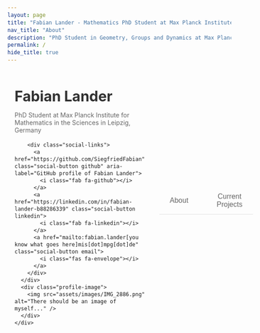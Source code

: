 ```yaml
---
layout: page
title: "Fabian Lander - Mathematics PhD Student at Max Planck Institute"
nav_title: "About"
description: "PhD Student in Geometry, Groups and Dynamics at Max Planck Institute for Mathematics. Research by Fabian Lander (GitHub: SiegfriedFabian) on straight line flows on half-dilation surfaces."
permalink: /
hide_title: true
---
```


<div class="about-container">
  <!-- Profile Section -->
  <div class="profile-section">
    <div class="profile-layout">
      <div class="profile-info">
        <h1 class="profile-name">Fabian Lander</h1>
        <p class="profile-title">PhD Student at Max Planck Institute for Mathematics in the Sciences in Leipzig, Germany</p>
        
        <div class="social-links">
          <a href="https://github.com/SiegfriedFabian" class="social-button github" aria-label="GitHub profile of Fabian Lander">
            <i class="fab fa-github"></i>
          </a>
          <a href="https://linkedin.com/in/fabian-lander-b88286339" class="social-button linkedin">
            <i class="fab fa-linkedin"></i>
          </a>
          <a href="mailto:fabian.lander[you know what goes here]mis[dot]mpg[dot]de" class="social-button email">
            <i class="fas fa-envelope"></i>
          </a>
        </div>
      </div>
      <div class="profile-image">
        <img src="assets/images/IMG_2886.png" alt="There should be an image of myself..." />
      </div>
    </div>
  </div>

  <!-- Updated Tabs Navigation -->
  <div class="tabs">
    <button class="tab-button" data-tab="about">About</button>
    <button class="tab-button" data-tab="projects">Current Projects</button>
  </div>

  <!-- Tab Content -->
  <div id="about" class="tab-content">
    <div class="content-card">
      <p>Hello! I'm a first-year PhD student in the Geometry, Groups and Dynamics division at the Max Planck Institute for Mathematics in the Sciences in Leipzig, Germany. I work under the supervision of James Farre as part of Anna Wienhard's research group.</p>
      
      <p>My research focuses on straight line flows on half-dilation surfaces on punctured spheres. Here's a typical picture I would draw on a blackboard if someone would ask me what I work on:</p>
      
      <div class="blackboard-image">
        <img src="assets/images/IMG_6791.png" alt="Blackboard drawing of half-dilation surface" class="research-diagram"/>
      </div>
      
      <p>Before starting my PhD, I worked on polygonal symplectic billiards, where we proved several theorems about their dynamics.</p>
    </div>
  </div>

  <div id="projects" class="tab-content">
    <div class="content-card">
      <h2>Current Projects</h2>
      <!-- This section can be filled with your current projects -->
      <p>[Under Construction]</p>
    </div>
  </div>
</div>

<!-- Add Font Awesome for icons -->
<link rel="stylesheet" href="https://cdnjs.cloudflare.com/ajax/libs/font-awesome/5.15.4/css/all.min.css">

<style>
/* =================
   Animation Settings
   Adjust these variables to customize all animations at once
   ================= */
:root {
  /* Color scheme */
  --accent-color: #A3A69A;          /* Main accent color - change this to update site theme */
  --accent-color-hover: #A3A69A;    /* Slightly darker version for hover states */
  --text-primary: #313131;          /* Main text color */
  --text-secondary: #666;           /* Secondary text color */
  --background-primary: #f8f9fa;    /* Light background color */
  --background-secondary: #f0f0f0;  /* Secondary background color */
  
  /* Animation timings */
  --animation-speed: 0.8s;
  --animation-style: ease-out;
  --delay-increment: 0.2s;
  
  /* UI properties */
  --card-shadow: 0 2px 4px rgba(0,0,0,0.1);
  --border-radius: 8px;
}

/* =================
   Animation Keyframes
   These define the actual animations - modify transform values to change animation style
   ================= */
@keyframes fadeInUp {
    from {
        opacity: 0;
        transform: translateY(20px);
    }
    to {
        opacity: 1;
        transform: translateY(0);
    }
}

@keyframes fadeIn {
    from {
        opacity: 0;
    }
    to {
        opacity: 1;
    }
}

/* =================
   Main Container Animation
   Modify animation-duration and animation-timing-function to adjust the main container reveal
   ================= */
.about-container {
    max-width: 800px;
    margin: 0 auto;
    padding: 2rem 1rem;
    opacity: 0;
    animation: fadeIn 0.8s ease-out forwards;
}

/* =================
   Profile Section Styles
   Customize the profile section's appearance and animation
   ================= */
.profile-section {
    margin-bottom: 3rem;
    opacity: 0;
    animation: fadeInUp 0.8s ease-out forwards;
    animation-delay: 0.2s;
}

.profile-layout {
    display: flex;
    align-items: center;
    gap: 2rem;
    max-width: 800px;
    margin: 0 auto;
}

.profile-info {
    text-align: left;
    flex: 1;
}

/* =================
   Profile Image Styles
   Adjust size, border, and hover effects
   ================= */
.profile-image {
    width: 200px;  /* Increased from 150px */
    height: 200px; /* Increased from 150px */
    margin: 0 auto 1rem;
    border-radius: 12px;
    overflow: hidden;
    border: 3px solid var(--accent-color);
}

.profile-image img {
    width: 100%;
    height: 100%;
    object-fit: cover;
}

.profile-name {
    font-size: 2rem;
    margin: 0.5rem 0;
    color: var(--text-primary);
}

.profile-title {
    color: var(--text-secondary);
    margin-bottom: 1rem;
}

.social-links {
    display: flex;
    gap: 1rem;
    margin: 1rem 0;
}

/* =================
   Social Button Styles
   Customize hover effects and transitions
   ================= */
.social-button {
    width: 40px;
    height: 40px;
    border-radius: 50%;
    display: flex;
    align-items: center;
    justify-content: center;
    background: var(--background-secondary);
    color: var(--text-primary);
    transition: all 0.3s ease;
}

.social-button:hover {
    background: var(--accent-color);
    color: white;
    transform: translateY(-2px);
}

.tabs {
    display: flex;
    gap: 1rem;
    margin-bottom: 2rem;
    border-bottom: 2px solid #eee;
    opacity: 0;
    animation: fadeInUp 0.8s ease-out forwards;
    animation-delay: 0.4s;
}

.tab-button {
    padding: 0.75rem 1.5rem;
    border: none;
    background: none;
    color: var(--text-secondary);
    cursor: pointer;
    font-size: 1rem;
    position: relative;
    transition: color 0.3s ease;
}

.tab-button.active {
    color: var(--accent-color);
}

.tab-button.active::after {
    content: '';
    position: absolute;
    bottom: -2px;
    left: 0;
    width: 100%;
    height: 2px;
    background: var(--accent-color);
    transition: transform 0.3s ease;
}

.tab-content {
    display: none;
    opacity: 0;
    transition: opacity 0.15s ease-out;
}

.tab-content.active {
    display: block;
    opacity: 1;
    transition: opacity 0.15s ease-in;
}

.content-card {
    background: white;
    padding: 2rem;
    border-radius: 8px;
    box-shadow: 0 2px 4px rgba(0,0,0,0.1);
    opacity: 0;
    animation: fadeInUp 0.8s ease-out forwards;
    animation-delay: 0.6s;
}

/* =================
   Skill Bars Section
   Customize the appearance and animation of skill bars
   ================= */
.skill-bars {
    display: flex;
    flex-direction: column;
    gap: 1.5rem;
}

.skill-header {
    display: flex;
    justify-content: space-between;
    margin-bottom: 0.5rem;
}

.skill-bar {
    height: 8px;
    background: #eee;
    border-radius: 4px;
    overflow: hidden;
}

/* =================
   Skill Bar Fill Animation
   Adjust the transition timing and style
   ================= */
.skill-fill {
    height: 100%;
    background: #268bd2;
    transition: width 1s ease;
}

.project-grid {
    display: grid;
    gap: 1.5rem;
    grid-template-columns: repeat(auto-fit, minmax(250px, 1fr));
}

/* =================
   Project Card Styles
   Customize card hover effects and transitions
   ================= */
.project-card {
    padding: 1.5rem;
    background: #f8f9fa;
    border-radius: 8px;
    transition: transform 0.3s ease;
}

.project-card:hover {
    transform: translateY(-5px);
}

.project-tags {
    display: flex;
    flex-wrap: wrap;
    gap: 0.5rem;
    margin-top: 1rem;
}

.tag {
    padding: 0.25rem 0.75rem;
    background: #e9ecef;
    border-radius: 15px;
    font-size: 0.875rem;
}

@media (max-width: 900px) {
    .profile-layout {
        flex-direction: column;
        align-items: center;
        text-align: center;
        gap: 2rem;
    }

    .profile-image {
        width: 300px;  /* Slightly smaller on mobile */
        height: 300px;
    }

    .profile-info {
        text-align: center;
    }

    .social-links {
        justify-content: center;
    }

    .profile-name {
        font-size: 2rem;
    }
}
</style>

<script>
document.addEventListener('DOMContentLoaded', function() {
  // Get all tab buttons and content
  const tabButtons = document.querySelectorAll('.tab-button');
  const tabContents = document.querySelectorAll('.tab-content');
  
  // Set initial active tab
  const initialTab = window.location.hash.slice(1) || 'about';
  setActiveTab(initialTab);
  
  // Add click handlers to all tab buttons
  tabButtons.forEach(button => {
    button.addEventListener('click', function() {
      const tabName = this.getAttribute('data-tab');
      setActiveTab(tabName);
      // Update URL hash without scrolling
      history.pushState(null, null, `#${tabName}`);
    });
  });
  
  // Handle browser back/forward
  window.addEventListener('popstate', function() {
    const tabName = window.location.hash.slice(1) || 'about';
    setActiveTab(tabName);
  });
  
  function setActiveTab(tabName) {
    // Remove active class from all tabs and buttons
    tabButtons.forEach(btn => btn.classList.remove('active'));
    tabContents.forEach(content => content.classList.remove('active'));
    
    // Add active class to selected tab and button
    const selectedButton = document.querySelector(`.tab-button[data-tab="${tabName}"]`);
    const selectedContent = document.getElementById(tabName);
    
    if (selectedButton && selectedContent) {
      selectedButton.classList.add('active');
      selectedContent.classList.add('active');
    }
  }
});

// Add loading class to trigger animations
document.body.classList.add('is-loading');

// Remove loading class after page is fully loaded
window.addEventListener('load', function() {
    document.body.classList.remove('is-loading');
});

// Animate skill bars on page load
document.addEventListener('DOMContentLoaded', function() {
  const skillFills = document.getElementsByClassName('skill-fill');
  for (let fill of skillFills) {
    const width = fill.style.width;
    fill.style.width = '0';
    setTimeout(() => {
      fill.style.width = width;
    }, 200);
  }
});
</script>